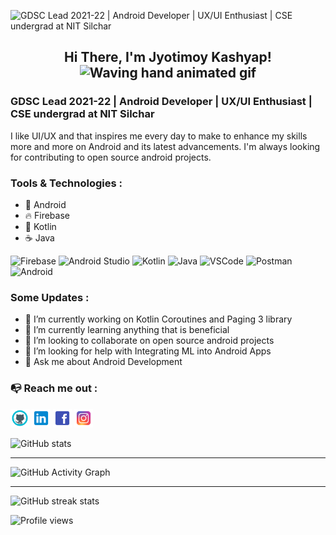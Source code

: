 ![GDSC Lead 2021-22 | Android Developer | UX/UI Enthusiast | CSE undergrad at NIT Silchar](https://github.com/JyotimoyKashyap/JyotimoyKashyap/blob/main/banner.gif?raw=true)


<h2 align="center">
    Hi There, I'm Jyotimoy Kashyap!
    <img src="https://raw.githubusercontent.com/nixin72/nixin72/master/wave.gif" 
         alt="Waving hand animated gif"
         height="45"
         width="45" />
</h3>

### GDSC Lead 2021-22 | Android Developer | UX/UI Enthusiast | CSE undergrad at NIT Silchar


I like UI/UX and that inspires me every day to make to enhance my skills more and more on Android and its latest advancements. I'm always looking for contributing to open source android projects. 


### Tools & Technologies : 
- 🤖 Android 
- 🔥 Firebase 
- 🏮 Kotlin
- ☕ Java

![Firebase](https://img.icons8.com/color/50/000000/firebase.png)
![Android Studio]()
![Kotlin](https://img.icons8.com/color/48/000000/kotlin.png)
![Java](https://img.icons8.com/color/48/000000/java-coffee-cup-logo--v2.png)
![VSCode](https://img.icons8.com/fluency/48/000000/visual-studio-code-2019.png)
![Postman]()
![Android](https://img.icons8.com/fluency/50/000000/android-os.png)


### Some Updates :
- 🔭 I’m currently working on Kotlin Coroutines and Paging 3 library 
- 🌱 I’m currently learning anything that is beneficial  
- 👯 I’m looking to collaborate on open source android projects  
- 🤔 I’m looking for help with Integrating ML into Android Apps 
- 💬 Ask me about Android Development  


### 📭 Reach me out : 
[<img src='https://github.com/JyotimoyKashyap/JyotimoyKashyap/blob/main/github_icon.png?raw=true' alt='github' height='30'>](https://github.com/JyotimoyKashyap) [<img src='https://github.com/JyotimoyKashyap/JyotimoyKashyap/blob/main/linkedin_icon.png?raw=true' alt='linkedin' height='30'>](https://www.linkedin.com/in/https://www.linkedin.com/in/jyotimoykashyap//)  [<img src='https://github.com/JyotimoyKashyap/JyotimoyKashyap/blob/main/facebook_icon.png?raw=true' alt='facebook' height='30'>](https://www.facebook.com/https://www.facebook.com/jyotimoy.kashyap.33)  [<img src='https://github.com/JyotimoyKashyap/JyotimoyKashyap/blob/main/instagram_icon.png?raw=true' alt='instagram' height='30'>](https://www.instagram.com/https://www.instagram.com/jyotimoy_kashyap06//)  



![GitHub stats](https://github-readme-stats.vercel.app/api?username=JyotimoyKashyap&show_icons=true&count_private=true&theme=tokyonight)  

---

![GitHub Activity Graph](https://activity-graph.herokuapp.com/graph?username=JyotimoyKashyap&theme=github)  

---

![GitHub streak stats](https://github-readme-streak-stats.herokuapp.com/?user=JyotimoyKashyap&theme=dark)  

![Profile views](https://gpvc.arturio.dev/JyotimoyKashyap)  







